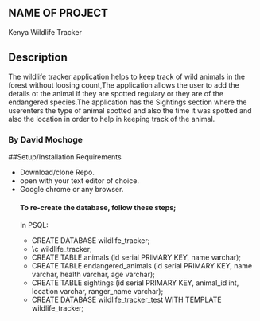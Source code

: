 ## NAME OF PROJECT
Kenya Wildlife Tracker

## Description
The wildlife tracker application helps to keep track of wild animals in the forest without loosing count,The application allows the user to add the details ot the animal if they are spotted regulary or they
are of the endangered species.The application has the Sightings section where the userenters the type of animal spotted and also the time it was spotted and also the location in order to help
in keeping track of the animal.

### By David Mochoge

##Setup/Installation Requirements
<ul>
<li>Download/clone Repo.</li>
<li>open with your text editor of choice.</li>
<li>Google chrome or any browser.</li>


#### To re-create the database, follow these steps;
In PSQL:
* CREATE DATABASE wildlife_tracker;
* \c wildlife_tracker;
* CREATE TABLE animals (id serial PRIMARY KEY, name varchar);
* CREATE TABLE endangered_animals (id serial PRIMARY KEY, name varchar, health varchar, age varchar);
* CREATE TABLE sightings (id serial PRIMARY KEY, animal_id int, location varchar, ranger_name varchar);
* CREATE DATABASE wildlife_tracker_test WITH TEMPLATE wildlife_tracker;

